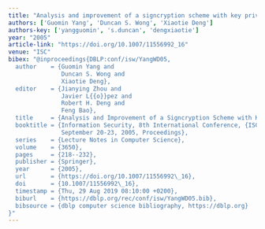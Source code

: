 ```yaml
---
title: "Analysis and improvement of a signcryption scheme with key privacy"
authors: ['Guomin Yang', 'Duncan S. Wong', 'Xiaotie Deng']
authors-key: ['yangguomin', 's.duncan', 'dengxiaotie']
year: "2005"
article-link: "https://doi.org/10.1007/11556992_16"
venue: "ISC"
bibex: "@inproceedings{DBLP:conf/isw/YangWD05,
  author    = {Guomin Yang and
               Duncan S. Wong and
               Xiaotie Deng},
  editor    = {Jianying Zhou and
               Javier L{{o}}pez and
               Robert H. Deng and
               Feng Bao},
  title     = {Analysis and Improvement of a Signcryption Scheme with Key Privacy},
  booktitle = {Information Security, 8th International Conference, {ISC} 2005, Singapore,
               September 20-23, 2005, Proceedings},
  series    = {Lecture Notes in Computer Science},
  volume    = {3650},
  pages     = {218--232},
  publisher = {Springer},
  year      = {2005},
  url       = {https://doi.org/10.1007/11556992\_16},
  doi       = {10.1007/11556992\_16},
  timestamp = {Thu, 29 Aug 2019 08:10:00 +0200},
  biburl    = {https://dblp.org/rec/conf/isw/YangWD05.bib},
  bibsource = {dblp computer science bibliography, https://dblp.org}
}"
---
```

